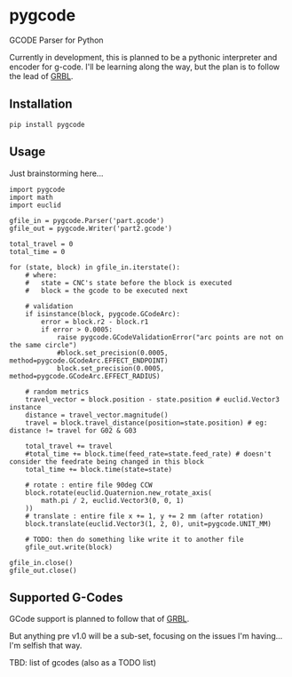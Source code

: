 # pygcode
GCODE Parser for Python

Currently in development, this is planned to be a pythonic interpreter and encoder for g-code.
I'll be learning along the way, but the plan is to follow the lead of [GRBL](https://github.com/gnea/grbl).

## Installation

`pip install pygcode`

## Usage

Just brainstorming here...

    import pygcode
    import math
    import euclid

    gfile_in = pygcode.Parser('part.gcode')
    gfile_out = pygcode.Writer('part2.gcode')

    total_travel = 0
    total_time = 0

    for (state, block) in gfile_in.iterstate():
        # where:
        #   state = CNC's state before the block is executed
        #   block = the gcode to be executed next

        # validation
        if isinstance(block, pygcode.GCodeArc):
            error = block.r2 - block.r1
            if error > 0.0005:
                raise pygcode.GCodeValidationError("arc points are not on the same circle")
                #block.set_precision(0.0005, method=pygcode.GCodeArc.EFFECT_ENDPOINT)
                block.set_precision(0.0005, method=pygcode.GCodeArc.EFFECT_RADIUS)

        # random metrics
        travel_vector = block.position - state.position # euclid.Vector3 instance
        distance = travel_vector.magnitude()
        travel = block.travel_distance(position=state.position) # eg: distance != travel for G02 & G03

        total_travel += travel
        #total_time += block.time(feed_rate=state.feed_rate) # doesn't consider the feedrate being changed in this block
        total_time += block.time(state=state)

        # rotate : entire file 90deg CCW
        block.rotate(euclid.Quaternion.new_rotate_axis(
            math.pi / 2, euclid.Vector3(0, 0, 1)
        ))
        # translate : entire file x += 1, y += 2 mm (after rotation)
        block.translate(euclid.Vector3(1, 2, 0), unit=pygcode.UNIT_MM)

        # TODO: then do something like write it to another file
        gfile_out.write(block)

    gfile_in.close()
    gfile_out.close()


## Supported G-Codes
GCode support is planned to follow that of [GRBL](https://github.com/gnea/grbl).

But anything pre v1.0 will be a sub-set, focusing on the issues I'm having... I'm selfish that way.

TBD: list of gcodes (also as a TODO list)
